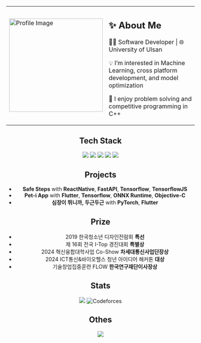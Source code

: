 <div style="text-align : center;">
  
<table>
  <tr>
    <td> 
      <img src="https://github.com/user-attachments/assets/8cb1c130-00d5-4090-b103-f7159217e55e" alt="Profile Image" width="250">
    </td>
    <td>
      <h2>✨ About Me</h2>  
      <p>👨‍💻 Software Developer | 🌐 University of Ulsan </p>
      <p>💡 I’m interested in Machine Learning, cross platform development, and model optimization </p>
      <p>🧠 I enjoy problem solving and competitive programming in C++ </p>
    </td>
  </tr>
</table>

Tech Stack
---
  <img src="https://img.shields.io/badge/c++-%2300599C.svg?style=for-the-badge&logo=c%2B%2B&logoColor=white">
  <img src="https://img.shields.io/badge/python-3670A0?style=for-the-badge&logo=python&logoColor=ffdd54">
  <img src="https://img.shields.io/badge/react_native-%2320232a.svg?style=for-the-badge&logo=react&logoColor=%2361DAFB">
  <img src="https://img.shields.io/badge/Flutter-%2302569B.svg?style=for-the-badge&logo=Flutter&logoColor=white">
  <img src="ttps://img.shields.io/badge/TensorFlow-%23FF6F00.svg?style=for-the-badge&logo=TensorFlow&logoColor=white">

Projects
---
- **Safe Steps** with **ReactNative**, **FastAPI**, **Tensorflow**, **TensorflowJS**
- **Pet-i App** with **Flutter**, **Tensorflow**, **ONNX Runtime**, **Objective-C**
- **심장이 뛰니까, 두근두근** with **PyTorch**, **Flutter**

Prize
---
- 2019 한국청소년 디자인전람회 **특선**
- 제 16회 전국 I-Top 경진대회 **특별상**
- 2024 혁신융합대학사업 Co-Show **차세대통신사업단장상**
- 2024 ICT통신&바이오헬스 청년 아이디어 해커톤 **대상**
- 기술창업집중훈련 FLOW **한국연구재단이사장상**

Stats
---
<img src="https://wakatime.com/badge/user/febdc7b5-6e61-46a8-b3da-11c46c3c5f89.svg">  ![Codeforces](https://badges.riever.dev/codeforces/kongsoone.svg)

Othes
---
<img src="https://github-profile-trophy.vercel.app/?username=dpeyvc&theme=flat&column=7">

</div>
